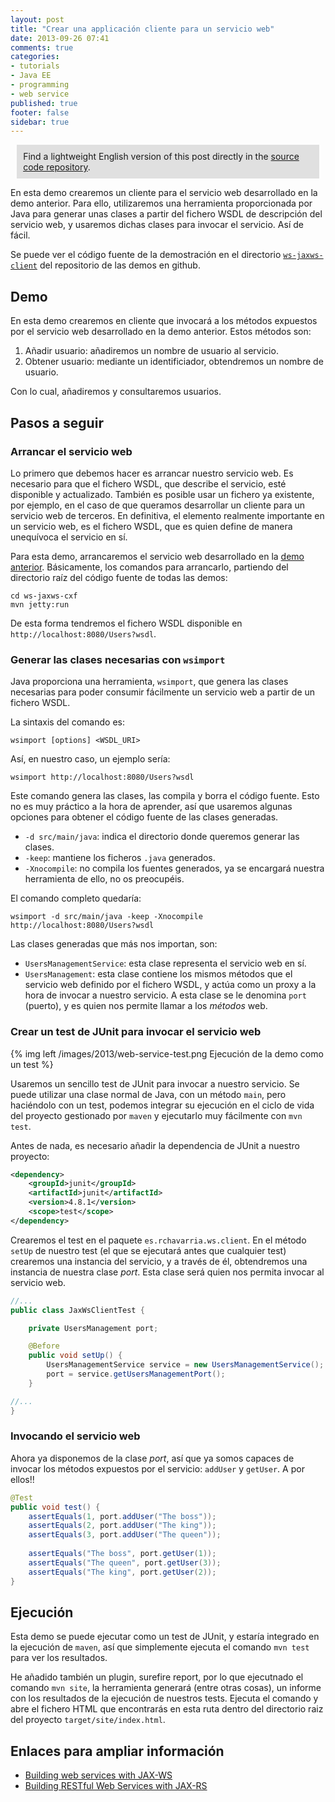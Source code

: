 ```yaml
---
layout: post
title: "Crear una applicación cliente para un servicio web"
date: 2013-09-26 07:41
comments: true
categories: 
- tutorials
- Java EE
- programming
- web service
published: true
footer: false
sidebar: true
---
```


<div style="margin:2%; padding:2%; background-color:#E0E0E0; ">
    Find a lightweight English version of this post directly in the <a href="https://github.com/rchavarria/javaee-6-demos/tree/master/ws-jaxws-client">source code repository</a>.
</div>

En esta demo crearemos un cliente para el servicio web desarrollado en la demo
anterior. Para ello, utilizaremos una herramienta proporcionada por Java para 
generar unas clases a partir del fichero WSDL de descripción del servicio web, y
usaremos dichas clases para invocar el servicio. Así de fácil.

Se puede ver el código fuente de la demostración en el directorio 
[`ws-jaxws-client`](https://github.com/rchavarria/javaee-6-demos/tree/master/ws-jaxws-client)
del repositorio de las demos en github.

<!-- more -->

## Demo

En esta demo crearemos en cliente que invocará a los métodos expuestos por el servicio
web desarrollado en la demo anterior. Estos métodos son:

1. Añadir usuario: añadiremos un nombre de usuario al servicio.
2. Obtener usuario: mediante un identificiador, obtendremos un nombre de usuario.

Con lo cual, añadiremos y consultaremos usuarios.

## Pasos a seguir

### Arrancar el servicio web

Lo primero que debemos hacer es arrancar nuestro servicio web. Es necesario para que
el fichero WSDL, que describe el servicio, esté disponible y actualizado. También
es posible usar un fichero ya existente, por ejemplo, en el caso de que queramos
desarrollar un cliente para un servicio web de terceros. En definitiva, el elemento
realmente importante en un servicio web, es el fichero WSDL, que es quien define 
de manera unequívoca el servicio en sí. 

Para esta demo, arrancaremos el servicio web desarrollado en la
[demo anterior](/blog/2013/09/19/crear-servicio-web-jaxws). Básicamente, los comandos
para arrancarlo, partiendo del directorio raíz del código fuente de todas las demos:

```
cd ws-jaxws-cxf
mvn jetty:run
```

De esta forma tendremos el fichero WSDL disponible en `http://localhost:8080/Users?wsdl`.

### Generar las clases necesarias con `wsimport`

Java proporciona una herramienta, `wsimport`, que genera las clases necesarias
para poder consumir fácilmente un servicio web a partir de un fichero WSDL.

La sintaxis del comando es:

```
wsimport [options] <WSDL_URI>
```

Así, en nuestro caso, un ejemplo sería:

```    
wsimport http://localhost:8080/Users?wsdl
```

Este comando genera las clases, las compila y borra el código fuente. Esto no es 
muy práctico a la hora de aprender, así que usaremos algunas opciones para
obtener el código fuente de las clases generadas.

- `-d src/main/java`: indica el directorio donde queremos generar las clases.
- `-keep`: mantiene los ficheros `.java` generados.
- `-Xnocompile`: no compila los fuentes generados, ya se encargará nuestra 
herramienta de ello, no os preocupéis.

El comando completo quedaría:

```
wsimport -d src/main/java -keep -Xnocompile http://localhost:8080/Users?wsdl
```

Las clases generadas que más nos importan, son:

- `UsersManagementService`: esta clase representa el servicio web en sí.
- `UsersManagement`: esta clase contiene los mismos métodos que el servicio web
definido por el fichero WSDL, y actúa como un proxy a la hora de invocar a nuestro
servicio. A esta clase se le denomina `port` (puerto), y es quien nos permite llamar
a los _métodos_ web.

### Crear un test de JUnit para invocar el servicio web

{% img left /images/2013/web-service-test.png Ejecución de la demo como un test %}

Usaremos un sencillo test de JUnit para invocar a nuestro servicio. Se puede utilizar
una clase normal de Java, con un método `main`, pero haciéndolo con un test, podemos
integrar su ejecución en el ciclo de vida del proyecto gestionado por `maven` y
ejecutarlo muy fácilmente con `mvn test`.

Antes de nada, es necesario añadir la dependencia de JUnit a nuestro proyecto:

``` xml
<dependency>
    <groupId>junit</groupId>
    <artifactId>junit</artifactId>
    <version>4.8.1</version>
    <scope>test</scope>
</dependency>
```

Crearemos el test en el paquete `es.rchavarria.ws.client`. En el método `setUp`
de nuestro test (el que se ejecutará antes que cualquier test) crearemos una
instancia del servicio, y a través de él, obtendremos una instancia de nuestra
clase _port_. Esta clase será quien nos permita invocar al servicio web.

``` java
//...
public class JaxWsClientTest {

    private UsersManagement port;

    @Before
    public void setUp() {
        UsersManagementService service = new UsersManagementService();
        port = service.getUsersManagementPort();
    }

//...        
}
```

### Invocando el servicio web

Ahora ya disponemos de la clase _port_, así que ya somos capaces de invocar los
métodos expuestos por el servicio: `addUser` y `getUser`. A por ellos!!

``` java
@Test
public void test() {
    assertEquals(1, port.addUser("The boss"));
    assertEquals(2, port.addUser("The king"));
    assertEquals(3, port.addUser("The queen"));
    
    assertEquals("The boss", port.getUser(1));
    assertEquals("The queen", port.getUser(3));
    assertEquals("The king", port.getUser(2));
}
```

## Ejecución

Esta demo se puede ejecutar como un test de JUnit, y estaría integrado en la ejecución
de `maven`, así que simplemente ejecuta el comando `mvn test` para ver los resultados.

He añadido también un plugin, surefire report, por lo que ejecutnado el comando 
`mvn site`, la herramienta generará (entre otras cosas), un informe con los resultados
de la ejecución de nuestros tests. Ejecuta el comando y abre el fichero HTML que 
encontrarás en esta ruta dentro del directorio raiz del proyecto `target/site/index.html`.

## Enlaces para ampliar información

- [Building web services with JAX-WS](http://docs.oracle.com/javaee/6/tutorial/doc/bnayl.html)
- [Building RESTful Web Services with JAX-RS](http://docs.oracle.com/javaee/6/tutorial/doc/giepu.html)
